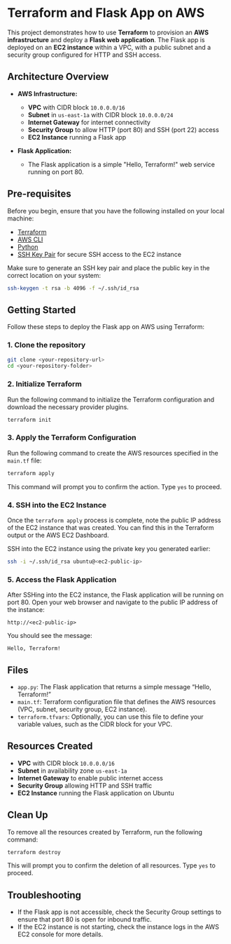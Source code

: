 # Terraform and Flask App on AWS

This project demonstrates how to use **Terraform** to provision an **AWS infrastructure** and deploy a **Flask web application**. The Flask app is deployed on an **EC2 instance** within a VPC, with a public subnet and a security group configured for HTTP and SSH access.

## Architecture Overview

- **AWS Infrastructure:**
  - **VPC** with CIDR block `10.0.0.0/16`
  - **Subnet** in `us-east-1a` with CIDR block `10.0.0.0/24`
  - **Internet Gateway** for internet connectivity
  - **Security Group** to allow HTTP (port 80) and SSH (port 22) access
  - **EC2 Instance** running a Flask app

- **Flask Application:**
  - The Flask application is a simple "Hello, Terraform!" web service running on port 80.

## Pre-requisites

Before you begin, ensure that you have the following installed on your local machine:

- [Terraform](https://www.terraform.io/downloads)
- [AWS CLI](https://aws.amazon.com/cli/)
- [Python](https://www.python.org/downloads/)
- [SSH Key Pair](https://docs.aws.amazon.com/AWSEC2/latest/UserGuide/ec2-key-pairs.html) for secure SSH access to the EC2 instance

Make sure to generate an SSH key pair and place the public key in the correct location on your system:

```bash
ssh-keygen -t rsa -b 4096 -f ~/.ssh/id_rsa
```

## Getting Started

Follow these steps to deploy the Flask app on AWS using Terraform:

### 1. Clone the repository

```bash
git clone <your-repository-url>
cd <your-repository-folder>
```

### 2. Initialize Terraform

Run the following command to initialize the Terraform configuration and download the necessary provider plugins.

```bash
terraform init
```

### 3. Apply the Terraform Configuration

Run the following command to create the AWS resources specified in the `main.tf` file:

```bash
terraform apply
```

This command will prompt you to confirm the action. Type `yes` to proceed.

### 4. SSH into the EC2 Instance

Once the `terraform apply` process is complete, note the public IP address of the EC2 instance that was created. You can find this in the Terraform output or the AWS EC2 Dashboard.

SSH into the EC2 instance using the private key you generated earlier:

```bash
ssh -i ~/.ssh/id_rsa ubuntu@<ec2-public-ip>
```

### 5. Access the Flask Application

After SSHing into the EC2 instance, the Flask application will be running on port 80. Open your web browser and navigate to the public IP address of the instance:

```
http://<ec2-public-ip>
```

You should see the message:

```
Hello, Terraform!
```

## Files

- `app.py`: The Flask application that returns a simple message “Hello, Terraform!”
- `main.tf`: Terraform configuration file that defines the AWS resources (VPC, subnet, security group, EC2 instance).
- `terraform.tfvars`: Optionally, you can use this file to define your variable values, such as the CIDR block for your VPC.

## Resources Created

- **VPC** with CIDR block `10.0.0.0/16`
- **Subnet** in availability zone `us-east-1a`
- **Internet Gateway** to enable public internet access
- **Security Group** allowing HTTP and SSH traffic
- **EC2 Instance** running the Flask application on Ubuntu

## Clean Up

To remove all the resources created by Terraform, run the following command:

```bash
terraform destroy
```

This will prompt you to confirm the deletion of all resources. Type `yes` to proceed.

## Troubleshooting

- If the Flask app is not accessible, check the Security Group settings to ensure that port 80 is open for inbound traffic.
- If the EC2 instance is not starting, check the instance logs in the AWS EC2 console for more details.